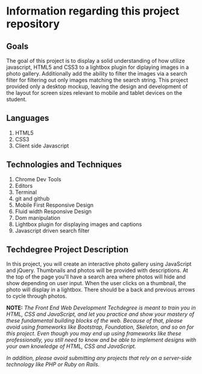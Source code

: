 # Information regarding this project repository

## Goals
  The goal of this project is to display a solid understanding of how utilize javascript, HTML5 and CSS3 to a lightbox plugin for diplaying images in a photo gallery. Additionally add the ability to filter the images via a search filter for filtering out only images matching the search string. This project provided only a desktop mockup, leaving the design and development of the layout for screen sizes relevant to mobile and tablet devices on the student.

## Languages
  1. HTML5
  2. CSS3
  3. Client side Javascript

## Technologies and Techniques
  1. Chrome Dev Tools
  2. Editors
  3. Terminal
  4. git and github
  5. Mobile First Responsive Design
  6. Fluid width Responsive Design
  7. Dom manipulation
  8. Lightbox plugin for displaying images and captions
  9. Javascript driven search filter

## Techdegree Project Description
  In this project, you will create an interactive photo gallery using JavaScript and jQuery. Thumbnails and photos will be provided with descriptions. At the top of the page you'll have a search area where photos will hide and show depending on user input. When the user clicks on a thumbnail, the photo will display in a lightbox. There should be a back and previous arrows to cycle through photos.

  **NOTE:** _The Front End Web Development Techdegree is meant to train you in HTML, CSS and JavaScript, and let you practice and show your mastery of these fundamental building blocks of the web. Because of that, please avoid using frameworks like Bootstrap, Foundation, Skeleton, and so on for this project. Even though you may end up using frameworks like these professionally, you still need to know and be able to implement designs with your own knowledge of HTML, CSS and JavaScript._

  _In addition, please avoid submitting any projects that rely on a server-side technology like PHP or Ruby on Rails._
